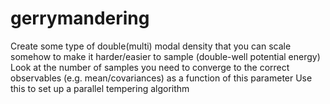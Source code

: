 # gerrymandering
Create some type of double(multi) modal density that you can scale somehow to make it harder/easier to sample (double-well potential energy)
Look at the number of samples you need to converge to the correct observables (e.g. mean/covariances) as a function of this parameter
Use this to set up a parallel tempering algorithm